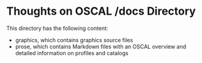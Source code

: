 # Thoughts on OSCAL /docs Directory

This directory has the following content:

* graphics, which contains graphics source files
* prose, which contains Markdown files with an OSCAL overview and detailed information on profiles and catalogs
